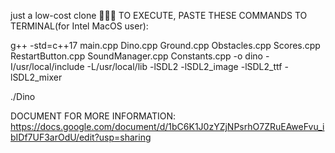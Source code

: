 just a low-cost clone 🫩🫶🏼
TO EXECUTE, PASTE THESE COMMANDS TO TERMINAL(for Intel MacOS user):

g++ -std=c++17 main.cpp Dino.cpp Ground.cpp Obstacles.cpp Scores.cpp RestartButton.cpp SoundManager.cpp Constants.cpp -o dino -I/usr/local/include -L/usr/local/lib -lSDL2 -lSDL2_image -lSDL2_ttf -lSDL2_mixer

./Dino

DOCUMENT FOR MORE INFORMATION: https://docs.google.com/document/d/1bC6K1J0zYZjNPsrhO7ZRuEAweFvu_ibIDf7UF3arOdU/edit?usp=sharing

